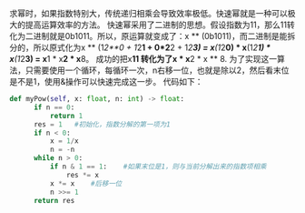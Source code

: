 求幂时，如果指数特别大，传统递归相乘会导致效率极低。快速幂就是一种可以极大的提高运算效率的方法。
快速幂采用了二进制的思想。假设指数为11，那么11转化为二进制就是0b1011。所以，原运算就变成了：x ** (0b1011)，而二进制是能拆分的，所以原式化为x ** (1*2**0 + 1*2**1 + 0*2**2 + 1*2**3) = x**(1*2**0) * x**(1*2**1) * x**(1*2**3) = x**1 * x**2 * x**8。
成功的把x**11 转化为了x * x**2 * x ** 8.
为了实现这一算法，只需要使用一个循环，每循环一次，n右移一位，也就是除以2，然后看末位是不是1，使用&操作可以快速完成这一步。
代码如下：
````python
def myPow(self, x: float, n: int) -> float:
      if n == 0:
          return 1
      res = 1   #初始化，指数分解的第一项为1
      if n < 0:
          x = 1/x
          n = -n
      while n > 0:
          if n & 1 == 1:    #如果末位是1，则与当前分解出来的指数项相乘
              res *= x
          x *= x    #后移一位
          n >>= 1
      return res
````
